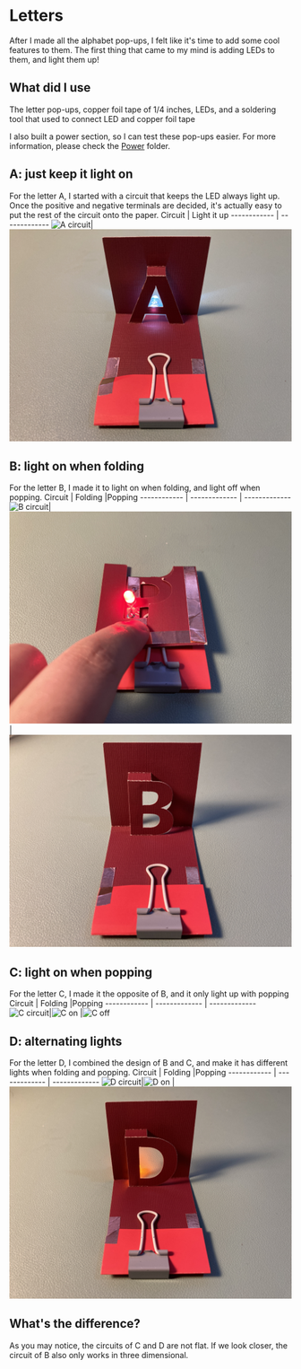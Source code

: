 # Letters
After I made all the alphabet pop-ups, I felt like it's time to add some cool features to them. The first thing that came to my mind is adding LEDs to them, and light them up!
## What did I use
The letter pop-ups, copper foil tape of 1/4 inches, LEDs, and a soldering tool that used to connect LED and copper foil tape

I also built a power section, so I can test these pop-ups easier. For more information, please check the [Power](https://github.com/Ruhan-Yang/Light-up/tree/master/Power) folder.

## A: just keep it light on
For the letter A, I started with a circuit that keeps the LED always light up. Once the positive and negative terminals are decided, it's actually easy to put the rest of the circuit onto the paper.
Circuit | Light it up
------------ | ------------- 
![A circuit](https://github.com/Ruhan-Yang/Light-up/blob/master/Letters/A%202.JPG)|![A light](https://github.com/Ruhan-Yang/Light-up/blob/master/Letters/A%201.JPG)

## B: light on when folding
For the letter B, I made it to light on when folding, and light off when popping.
Circuit | Folding |Popping
------------ | ------------- | -------------
![B circuit](https://github.com/Ruhan-Yang/Light-up/blob/master/Letters/B%203.JPG)|![B on](https://github.com/Ruhan-Yang/Light-up/blob/master/Letters/B%201.JPG) |![B off](https://github.com/Ruhan-Yang/Light-up/blob/master/Letters/B%202.JPG)

## C: light on when popping
For the letter C, I made it the opposite of B, and it only light up with popping
Circuit | Folding |Popping
------------ | ------------- | -------------
![C circuit](https://github.com/Ruhan-Yang/Light-up/blob/master/Letters/C%203.jpg)|![C on](https://github.com/Ruhan-Yang/Light-up/blob/master/Letters/C%202.jpg) |![C off](https://github.com/Ruhan-Yang/Light-up/blob/master/Letters/C%201.JPG)


## D: alternating lights
For the letter D, I combined the design of B and C, and make it has different lights when folding and popping.
Circuit | Folding |Popping
------------ | ------------- | -------------
![D circuit](https://github.com/Ruhan-Yang/Light-up/blob/master/Letters/D%203.JPG)|![D on](https://github.com/Ruhan-Yang/Light-up/blob/master/Letters/D%202.JPG) |![D off](https://github.com/Ruhan-Yang/Light-up/blob/master/Letters/D%201.JPG)

## What's the difference?
As you may notice, the circuits of C and D are not flat. If we look closer, the circuit of B also only works in three dimensional.
